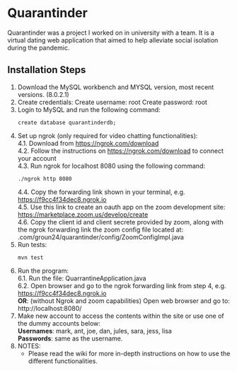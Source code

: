 # Quarantinder
Quarantinder was a project I worked on in university with a team. It is a virtual dating web application that aimed to help alleviate social isolation during the pandemic.

## Installation Steps
1. Download the MySQL workbench and MYSQL version, most recent versions. (8.0.2.1)
2. Create credentials: 
    Create username: root
    Create password: root
3. Login to MySQL and run the following command:
    ```
    create database quarantinderdb;
    ```
4. Set up ngrok (only required for video chatting functionalities):  
    4.1. Download from https://ngrok.com/download  
    4.2. Follow the instructions on https://ngrok.com/download to connect your account  
    4.3. Run ngrok for localhost 8080 using the following command:
    ```
    ./ngrok http 8080
    ```
    4.4. Copy the forwarding link shown in your terminal, e.g. https://f9cc4f34dec8.ngrok.io  
    4.5. Use this link to create an oauth app on the zoom development site:  
        https://marketplace.zoom.us/develop/create  
    4.6. Copy the client id and client secrete provided by zoom, along with the ngrok forwarding link the zoom config file located at:  
        .com/groun24/quarantinder/config/ZoomConfigImpl.java  
5. Run tests:
    ```
    mvn test
    ```
6. Run the program:  
    6.1. Run the file: QuarrantineApplication.java  
    6.2. Open browser and go to the ngrok forwarding link from step 4, e.g. https://f9cc4f34dec8.ngrok.io  
    **OR**:  (without Ngrok and zoom capabilities) Open web browser and go to:  
        http://localhost:8080/
7. Make new account to access the contents within the site or use one of the dummy accounts below:  
    **Usernames**: mark, ant, joe, dan, jules, sara, jess, lisa  
    **Passwords**: same as the username.  
8. NOTES:
    - Please read the wiki for more in-depth instructions on how to use the different functionalities.
